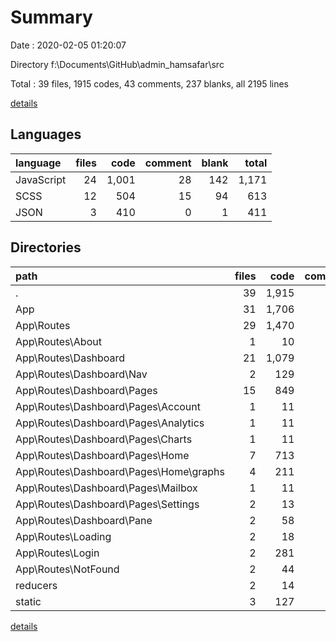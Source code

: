 # Summary

Date : 2020-02-05 01:20:07

Directory f:\Documents\GitHub\admin_hamsafar\src

Total : 39 files,  1915 codes, 43 comments, 237 blanks, all 2195 lines

[details](details.md)

## Languages
| language | files | code | comment | blank | total |
| :--- | ---: | ---: | ---: | ---: | ---: |
| JavaScript | 24 | 1,001 | 28 | 142 | 1,171 |
| SCSS | 12 | 504 | 15 | 94 | 613 |
| JSON | 3 | 410 | 0 | 1 | 411 |

## Directories
| path | files | code | comment | blank | total |
| :--- | ---: | ---: | ---: | ---: | ---: |
| . | 39 | 1,915 | 43 | 237 | 2,195 |
| App | 31 | 1,706 | 31 | 201 | 1,938 |
| App\Routes | 29 | 1,470 | 15 | 161 | 1,646 |
| App\Routes\About | 1 | 10 | 0 | 3 | 13 |
| App\Routes\Dashboard | 21 | 1,079 | 13 | 95 | 1,187 |
| App\Routes\Dashboard\Nav | 2 | 129 | 3 | 12 | 144 |
| App\Routes\Dashboard\Pages | 15 | 849 | 7 | 65 | 921 |
| App\Routes\Dashboard\Pages\Account | 1 | 11 | 0 | 2 | 13 |
| App\Routes\Dashboard\Pages\Analytics | 1 | 11 | 0 | 2 | 13 |
| App\Routes\Dashboard\Pages\Charts | 1 | 11 | 0 | 2 | 13 |
| App\Routes\Dashboard\Pages\Home | 7 | 713 | 5 | 39 | 757 |
| App\Routes\Dashboard\Pages\Home\graphs | 4 | 211 | 0 | 9 | 220 |
| App\Routes\Dashboard\Pages\Mailbox | 1 | 11 | 0 | 2 | 13 |
| App\Routes\Dashboard\Pages\Settings | 2 | 13 | 1 | 5 | 19 |
| App\Routes\Dashboard\Pane | 2 | 58 | 1 | 11 | 70 |
| App\Routes\Loading | 2 | 18 | 0 | 5 | 23 |
| App\Routes\Login | 2 | 281 | 1 | 41 | 323 |
| App\Routes\NotFound | 2 | 44 | 0 | 8 | 52 |
| reducers | 2 | 14 | 1 | 4 | 19 |
| static | 3 | 127 | 6 | 14 | 147 |

[details](details.md)